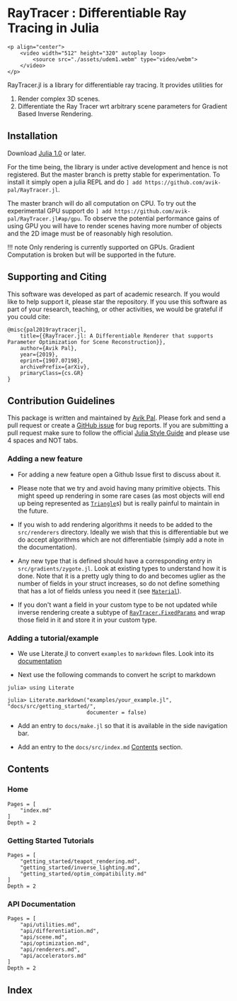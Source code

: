 # RayTracer : Differentiable Ray Tracing in Julia

```@raw html
<p align="center">
    <video width="512" height="320" autoplay loop>
        <source src="./assets/udem1.webm" type="video/webm">
    </video> 
</p>
```

RayTracer.jl is a library for differentiable ray tracing. It provides utilities for

1. Render complex 3D scenes.
2. Differentiate the Ray Tracer wrt arbitrary scene parameters for Gradient Based
   Inverse Rendering.
                                                                      
## Installation

Download [Julia 1.0](https://julialang.org/) or later. 

For the time being, the library is under active development and hence is not registered. But the
master branch is pretty stable for experimentation. To install it simply open a julia REPL and 
do `] add https://github.com/avik-pal/RayTracer.jl`.

The master branch will do all computation on CPU. To try out the experimental GPU support do
`] add https://github.com/avik-pal/RayTracer.jl#ap/gpu`. To observe the potential performance
gains of using GPU you will have to render scenes having more number of objects and the 2D
image must be of reasonably high resolution.

!!! note
    Only rendering is currently supported on GPUs. Gradient Computation is broken but
    will be supported in the future.
    
## Supporting and Citing

This software was developed as part of academic research. If you would like to help support it, please star the repository. If you use this software as part of your research, teaching, or other activities, we would be grateful if you could cite:

```
@misc{pal2019raytracerjl,
    title={{RayTracer.jl: A Differentiable Renderer that supports Parameter Optimization for Scene Reconstruction}},
    author={Avik Pal},
    year={2019},
    eprint={1907.07198},
    archivePrefix={arXiv},
    primaryClass={cs.GR}
}
```

## Contribution Guidelines

This package is written and maintained by [Avik Pal](https://avik-pal.github.io). Please fork and
send a pull request or create a [GitHub issue](https://github.com/avik-pal/RayTracer.jl/issues) for
bug reports. If you are submitting a pull request make sure to follow the official
[Julia Style Guide](https://docs.julialang.org/en/v1/manual/style-guide/index.html) and please use
4 spaces and NOT tabs.

### Adding a new feature

* For adding a new feature open a Github Issue first to discuss about it.

* Please note that we try and avoid having many primitive objects. This might speed up 
  rendering in some rare cases (as most objects will end up being represented as [`Triangle`](@ref)s)
  but is really painful to maintain in the future.

* If you wish to add rendering algorithms it needs to be added to the `src/renderers` directory.
  Ideally we wish that this is differentiable but we do accept algorithms which are not differentiable
  (simply add a note in the documentation).

* Any new type that is defined should have a corresponding entry in `src/gradients/zygote.jl`. Look
  at existing types to understand how it is done. Note that it is a pretty ugly thing to do and
  becomes uglier as the number of fields in your struct increases, so do not define something that has
  a lot of fields unless you need it (see [`Material`](@ref)).

* If you don't want a field in your custom type to be not updated while inverse rendering create a
  subtype of [`RayTracer.FixedParams`](@ref) and wrap those field in it and store it in your custom type.

### Adding a tutorial/example

* We use Literate.jl to convert `examples` to `markdown` files. Look into its
  [documentation](https://fredrikekre.github.io/Literate.jl/stable/)

* Next use the following commands to convert he script to markdown

```
julia> using Literate

julia> Literate.markdown("examples/your_example.jl", "docs/src/getting_started/",
                         documenter = false)
```

* Add an entry to `docs/make.jl` so that it is available in the side navigation bar.

* Add an entry to the `docs/src/index.md` [Contents](@ref) section.

## Contents

### Home

```@contents
Pages = [
    "index.md"
]
Depth = 2
```

### Getting Started Tutorials

```@contents
Pages = [
    "getting_started/teapot_rendering.md",
    "getting_started/inverse_lighting.md",
    "getting_started/optim_compatibility.md"
]
Depth = 2
```

### API Documentation

```@contents
Pages = [
    "api/utilities.md",
    "api/differentiation.md",
    "api/scene.md",
    "api/optimization.md",
    "api/renderers.md",
    "api/accelerators.md"
]
Depth = 2
```

## Index

```@index
```
